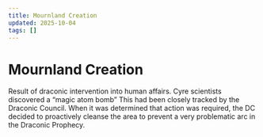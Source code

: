 ```yaml
---
title: Mournland Creation
updated: 2025-10-04
tags: []
---
```


# Mournland Creation


Result of draconic intervention into human affairs. Cyre scientists discovered a “magic atom bomb” This had been closely tracked by the Draconic Council. When it was determined that action was required, the DC decided to proactively cleanse the area to prevent a very problematic arc in the Draconic Prophecy.


